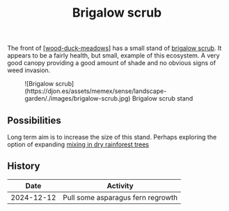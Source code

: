 ﻿---
tags: gardens, landscape, wood-duck-meadows
title: Brigalow scrub
type: note
---
The front of [[wood-duck-meadows]] has a small stand of [brigalow scrub](https://www.lfwseq.org.au/wp-content/uploads/2017/06/RE-Fact-Sheet_12.8.23_HLW.pdf). It appears to be a fairly health, but small, example of this ecosystem. A very good canopy providing a good amount of shade and no obvious signs of weed invasion.

<figure markdown>
![Brigalow scrub](https://djon.es/assets/memex/sense/landscape-garden/./images/brigalow-scrub.jpg)
<caption>Brigalow scrub stand</caption>
</figure>


## Possibilities

Long term aim is to increase the size of this stand. Perhaps exploring the option of expanding [mixing in dry rainforest trees](https://www.qld.gov.au/environment/plants-animals/habitats/regrowth/regrowth-guides/brigalow/brigalow-ecology)

## History

| Date | Activity | 
| --- | --- |
| 2024-12-12 | Pull some asparagus fern regrowth |


[//begin]: # "Autogenerated link references for markdown compatibility"
[wood-duck-meadows]: wood-duck-meadows "Wood duck meadows"
[//end]: # "Autogenerated link references"